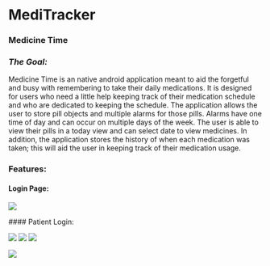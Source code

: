 # MediTracker

### **Medicine Time**

### _The Goal:_

Medicine Time is an native android application meant to aid the forgetful and busy with remembering to take their daily medications. It is designed for users who need a little help keeping track of their medication schedule and who are dedicated to keeping the schedule. The application allows the user to store pill objects and multiple alarms for those pills. Alarms have one time of day and can occur on multiple days of the week. The user is able to view their pills in a today view and can select date to view medicines. In addition, the application stores the history of when each medication was taken; this will aid the user in keeping track of their medication usage.



### Features:

#### Login Page:
<p><img src="https://github.com/Rahulrkman/medi-tracker/blob/master/arts/home.PNG"/></p>
#### Patient Login:
<p><img src = "https://github.com/Rahulrkman/medi-tracker/blob/master/arts/patient1.PNG"/>
<img src = "https://github.com/Rahulrkman/medi-tracker/blob/master/arts/patient2.PNG"/>
<img src = "https://github.com/Rahulrkman/medi-tracker/blob/master/arts/patient3.PNG"/></p>
<img src = "https://github.com/Rahulrkman/medi-tracker/blob/master/arts/patient4.PNG"/>
